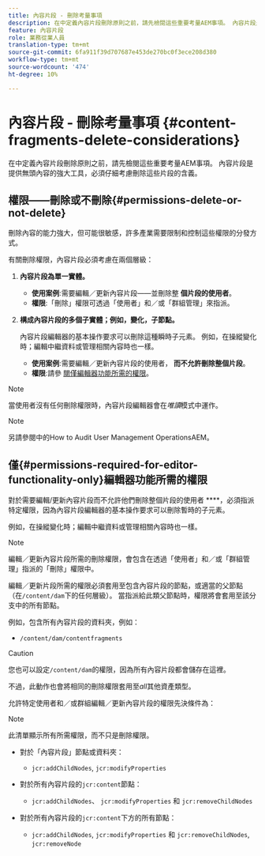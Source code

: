 ```yaml
---
title: 內容片段 - 刪除考量事項
description: 在中定義內容片段刪除原則之前，請先檢閱這些重要考量AEM事項。 內容片段是提供無頭內容的強大工具，必須仔細考慮刪除這些片段的含義。
feature: 內容片段
role: 業務從業人員
translation-type: tm+mt
source-git-commit: 6fa911f39d707687e453de270bc0f3ece208d380
workflow-type: tm+mt
source-wordcount: '474'
ht-degree: 10%

---
```



# 內容片段 - 刪除考量事項 {#content-fragments-delete-considerations}

在中定義內容片段刪除原則之前，請先檢閱這些重要考量AEM事項。 內容片段是提供無頭內容的強大工具，必須仔細考慮刪除這些片段的含義。

## 權限——刪除或不刪除{#permissions-delete-or-not-delete}

刪除內容的能力強大，但可能很敏感，許多產業需要限制和控制這些權限的分發方式。

有關刪除權限，內容片段必須考慮在兩個層級：

1. **內容片段為單一實體。**

   * **使用案例**:需要編輯／更新內容片段——並刪除整 **個片段的使用者**。
   * **權限**:「刪除」權限可透過「使用者」和／或「群組管理」來指派。  <!-- The [Delete](/help/sites-administering/security.md#actions) permission can be [assigned through User and/or Group Management](/help/sites-administering/security.md#managing-permissions). -->

2. **構成內容片段的多個子實體；例如，變化，子節點。**

   內容片段編輯器的基本操作要求可以刪除這種瞬時子元素。 例如，在操縱變化時；編輯中繼資料或管理相關內容時也一樣。

   * **使用案例**:需要編輯／更新內容片段的使用者， **而不允許刪除整個片段**。
   * **權限**:請參 [閱僅編輯器功能所需的權限](#permissions-required-for-editor-functionality-only)。

>[!NOTE]
>
>當使用者沒有任何刪除權限時，內容片段編輯器會在&#x200B;*唯讀*&#x200B;模式中運作。<!-- When a user does not have any [Delete](/help/sites-administering/security.md#actions) permissions, the Content Fragment editor operates in *read-only* mode. -->

>[!NOTE]
>
>另請參閱中的How to Audit User Management OperationsAEM。<!-- See also [How to Audit User Management Operations in AEM](/help/sites-administering/audit-user-management-operations.md). -->

## 僅{#permissions-required-for-editor-functionality-only}編輯器功能所需的權限

對於需要編輯/更新內容片段而不允許他們刪除整個片段的使用者 ****，必須指派特定權限，因為內容片段編輯器的基本操作要求可以刪除暫時的子元素。

例如，在操縱變化時；編輯中繼資料或管理相關內容時也一樣。

>[!NOTE]
>
>編輯／更新內容片段所需的刪除權限，會包含在透過「使用者」和／或「群組管理」指派的「刪除」權限中。<!-- The delete permissions, required to edit/update a Content Fragment, are included in the Delete permission [assigned through User and/or Group Management](/help/sites-administering/security.md#managing-permissions). -->

編輯／更新片段所需的權限必須套用至包含內容片段的節點，或適當的父節點（在`/content/dam`下的任何層級）。 當指派給此類父節點時，權限將會套用至該分支中的所有節點。

例如，包含所有內容片段的資料夾，例如：

* `/content/dam/contentfragments`

>[!CAUTION]
>
>您也可以設定`/content/dam`的權限，因為所有內容片段都會儲存在這裡。
>
>不過，此動作也會將相同的刪除權限套用至&#x200B;*all*&#x200B;其他資產類型。

允許特定使用者和／或群組編輯／更新內容片段的權限先決條件為：

>[!NOTE]
>
>此清單顯示所有所需權限，而不只是刪除權限。

* 對於「內容片段」節點或資料夾：

   * `jcr:addChildNodes`, `jcr:modifyProperties`

* 對於所有內容片段的`jcr:content`節點：

   * `jcr:addChildNodes`、 `jcr:modifyProperties` 和  `jcr:removeChildNodes`

* 對於所有內容片段的`jcr:content`下方的所有節點：

   * `jcr:addChildNodes`, `jcr:modifyProperties` 和 `jcr:removeChildNodes`,  `jcr:removeNode`

<!-- There is no CRXDE Lite -->

<!--
These `remove` privileges must be [administered using Access Control Lists, within CRXDE Lite](/help/sites-administering/user-group-ac-admin.md#access-right-management). 

The `add` and `modify` privileges can also be administered in CRXDE Lite, or using the User Management console.

For example, the definition of the `remove` privileges for a group `content-authors-no-delete`:

![cf-delete-03](assets/cf-delete-03.png)
-->
